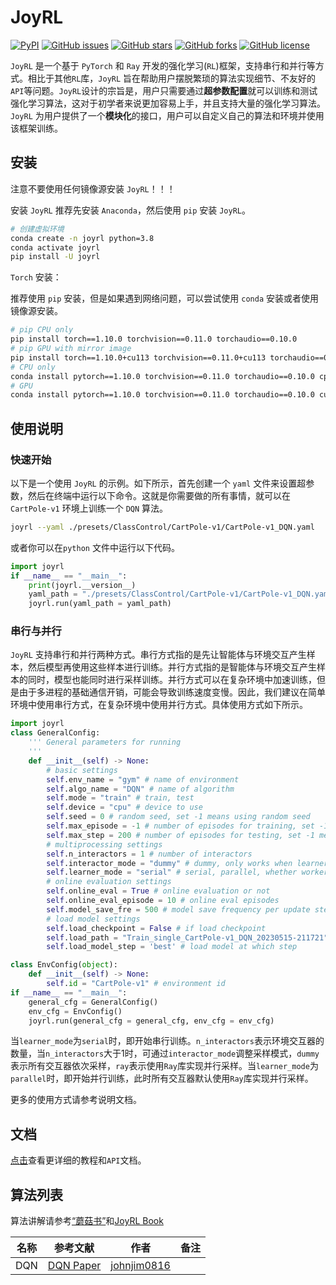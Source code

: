 # JoyRL

[![PyPI](https://img.shields.io/pypi/v/joyrl)](https://pypi.org/project/joyrl/)  [![GitHub issues](https://img.shields.io/github/issues/datawhalechina/joyrl)](https://github.com/datawhalechina/joyrl/issues) [![GitHub stars](https://img.shields.io/github/stars/datawhalechina/joyrl)](https://github.com/datawhalechina/joyrl/stargazers) [![GitHub forks](https://img.shields.io/github/forks/datawhalechina/joyrl)](https://github.com/datawhalechina/joyrl/network) [![GitHub license](https://img.shields.io/github/license/datawhalechina/joyrl)](https://github.com/datawhalechina/joyrl/blob/master/LICENSE)


`JoyRL` 是一个基于 `PyTorch` 和 `Ray` 开发的强化学习(`RL`)框架，支持串行和并行等方式。相比于其他`RL`库，`JoyRL` 旨在帮助用户摆脱繁琐的算法实现细节、不友好的`API`等问题。`JoyRL`设计的宗旨是，用户只需要通过**超参数配置**就可以训练和测试强化学习算法，这对于初学者来说更加容易上手，并且支持大量的强化学习算法。`JoyRL` 为用户提供了一个**模块化**的接口，用户可以自定义自己的算法和环境并使用该框架训练。

## 安装

注意不要使用任何镜像源安装 `JoyRL`！！！

安装 `JoyRL` 推荐先安装 `Anaconda`，然后使用 `pip` 安装 `JoyRL`。

```bash
# 创建虚拟环境
conda create -n joyrl python=3.8
conda activate joyrl
pip install -U joyrl
```

`Torch` 安装：

推荐使用 `pip` 安装，但是如果遇到网络问题，可以尝试使用 `conda` 安装或者使用镜像源安装。

```bash
# pip CPU only
pip install torch==1.10.0 torchvision==0.11.0 torchaudio==0.10.0
# pip GPU with mirror image
pip install torch==1.10.0+cu113 torchvision==0.11.0+cu113 torchaudio==0.10.0 --extra-index-url https://download.pytorch.org/whl/cu113
# CPU only
conda install pytorch==1.10.0 torchvision==0.11.0 torchaudio==0.10.0 cpuonly -c pytorch
# GPU 
conda install pytorch==1.10.0 torchvision==0.11.0 torchaudio==0.10.0 cudatoolkit=11.3 -c pytorch -c conda-forge
```

## 使用说明

### 快速开始

以下是一个使用 `JoyRL` 的示例。如下所示，首先创建一个 `yaml` 文件来设置超参数，然后在终端中运行以下命令。这就是你需要做的所有事情，就可以在 `CartPole-v1` 环境上训练一个 `DQN` 算法。

```bash
joyrl --yaml ./presets/ClassControl/CartPole-v1/CartPole-v1_DQN.yaml
```

或者你可以在`python` 文件中运行以下代码。

```python
import joyrl
if __name__ == "__main__":
    print(joyrl.__version__)
    yaml_path = "./presets/ClassControl/CartPole-v1/CartPole-v1_DQN.yaml"
    joyrl.run(yaml_path = yaml_path)
```

### 串行与并行

`JoyRL` 支持串行和并行两种方式。串行方式指的是先让智能体与环境交互产生样本，然后模型再使用这些样本进行训练。并行方式指的是智能体与环境交互产生样本的同时，模型也能同时进行采样训练。并行方式可以在复杂环境中加速训练，但是由于多进程的基础通信开销，可能会导致训练速度变慢。因此，我们建议在简单环境中使用串行方式，在复杂环境中使用并行方式。具体使用方式如下所示。

```python
import joyrl
class GeneralConfig:
    ''' General parameters for running
    '''
    def __init__(self) -> None:
        # basic settings
        self.env_name = "gym" # name of environment
        self.algo_name = "DQN" # name of algorithm
        self.mode = "train" # train, test
        self.device = "cpu" # device to use
        self.seed = 0 # random seed, set -1 means using random seed
        self.max_episode = -1 # number of episodes for training, set -1 to keep running
        self.max_step = 200 # number of episodes for testing, set -1 means unlimited steps
        # multiprocessing settings
        self.n_interactors = 1 # number of interactors
        self.interactor_mode = "dummy" # dummy, only works when learner_mode is serial
        self.learner_mode = "serial" # serial, parallel, whether workers and learners are in parallel
        # online evaluation settings
        self.online_eval = True # online evaluation or not
        self.online_eval_episode = 10 # online eval episodes
        self.model_save_fre = 500 # model save frequency per update step
        # load model settings
        self.load_checkpoint = False # if load checkpoint
        self.load_path = "Train_single_CartPole-v1_DQN_20230515-211721" # path to load model
        self.load_model_step = 'best' # load model at which step

class EnvConfig(object):
    def __init__(self) -> None:
        self.id = "CartPole-v1" # environment id
if __name__ == "__main__":
    general_cfg = GeneralConfig()
    env_cfg = EnvConfig()
    joyrl.run(general_cfg = general_cfg, env_cfg = env_cfg)
```

当`learner_mode`为`serial`时，即开始串行训练。`n_interactors`表示环境交互器的数量，当`n_interactors`大于1时，可通过`interactor_mode`调整采样模式，`dummy`表示所有交互器依次采样，`ray`表示使用`Ray`库实现并行采样。当`learner_mode`为`parallel`时，即开始并行训练，此时所有交互器默认使用`Ray`库实现并行采样。

更多的使用方式请参考说明文档。

## 文档

[点击](https://datawhalechina.github.io/joyrl/)查看更详细的教程和`API`文档。


## 算法列表

算法讲解请参考[“蘑菇书”](https://github.com/datawhalechina/easy-rl)和[JoyRL Book](https://github.com/datawhalechina/joyrl-book)

|       名称       |                          参考文献                          |                    作者                     | 备注 |
| :--------------: | :----------------------------------------------------------: | :-------------------------------------------: | :---: |
| DQN | [DQN Paper](https://www.cs.toronto.edu/~vmnih/docs/dqn.pdf) | [johnjim0816](https://github.com/johnjim0816) |       |
